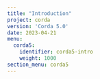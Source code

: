 ```yaml
---
title: "Introduction"
project: corda
version: 'Corda 5.0'
date: 2023-04-21
menu:
  corda5:
    identifier: corda5-intro
    weight: 1000
section_menu: corda5
---
```

